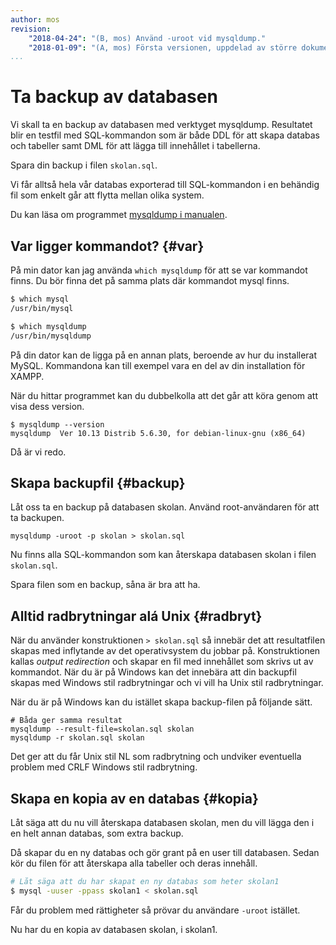 ```yaml
---
author: mos
revision:
    "2018-04-24": "(B, mos) Använd -uroot vid mysqldump."
    "2018-01-09": "(A, mos) Första versionen, uppdelad av större dokument."
...
```

Ta backup av databasen
==================================

Vi skall ta en backup av databasen med verktyget mysqldump. Resultatet blir en testfil med SQL-kommandon som är både DDL för att skapa databas och tabeller samt DML för att lägga till innehållet i tabellerna.

Spara din backup i filen `skolan.sql`.

Vi får alltså hela vår databas exporterad till SQL-kommandon i en behändig fil som enkelt går att flytta mellan olika system.

Du kan läsa om programmet [mysqldump i manualen](https://dev.mysql.com/doc/refman/5.7/en/mysqldump.html).



Var ligger kommandot? {#var}
----------------------------------

På min dator kan jag använda `which mysqldump` för att se var kommandot finns. Du bör finna det på samma plats där kommandot mysql finns.

```bash
$ which mysql
/usr/bin/mysql

$ which mysqldump
/usr/bin/mysqldump
```

På din dator kan de ligga på en annan plats, beroende av hur du installerat MySQL. Kommandona kan till exempel vara en del av din installation för XAMPP.

När du hittar programmet kan du dubbelkolla att det går att köra genom att visa dess version.

```text
$ mysqldump --version
mysqldump  Ver 10.13 Distrib 5.6.30, for debian-linux-gnu (x86_64)
```

Då är vi redo.



Skapa backupfil {#backup}
----------------------------------

Låt oss ta en backup på databasen skolan. Använd root-användaren för att ta backupen.

```text
mysqldump -uroot -p skolan > skolan.sql
```

Nu finns alla SQL-kommandon som kan återskapa databasen skolan i filen `skolan.sql`.

Spara filen som en backup, såna är bra att ha.



Alltid radbrytningar alá Unix {#radbryt}
----------------------------------

När du använder konstruktionen `> skolan.sql` så innebär det att resultatfilen skapas med inflytande av det operativsystem du jobbar på. Konstruktionen kallas _output redirection_ och skapar en fil med innehållet som skrivs ut av kommandot. När du är på Windows kan det innebära att din backupfil skapas med Windows stil radbrytningar och vi vill ha Unix stil radbrytningar.

När du är på Windows kan du istället skapa backup-filen på följande sätt.

```text
# Båda ger samma resultat
mysqldump --result-file=skolan.sql skolan
mysqldump -r skolan.sql skolan
```

Det ger att du får Unix stil NL som radbrytning och undviker eventuella problem med CRLF Windows stil radbrytning.



Skapa en kopia av en databas {#kopia}
----------------------------------

Låt säga att du nu vill återskapa databasen skolan, men du vill lägga den i en helt annan databas, som extra backup.

Då skapar du en ny databas och gör grant på en user till databasen. Sedan kör du filen för att återskapa alla tabeller och deras innehåll.

```bash
# Låt säga att du har skapat en ny databas som heter skolan1
$ mysql -uuser -ppass skolan1 < skolan.sql
```

Får du problem med rättigheter så prövar du användare `-uroot` istället.

Nu har du en kopia av databasen skolan, i skolan1.

